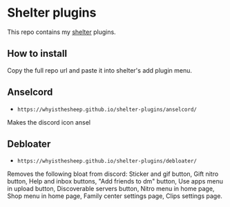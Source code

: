 # Shelter plugins

This repo contains my [shelter](https://github.com/uwu/shelter/) plugins.

## How to install
Copy the full repo url and paste it into shelter's add plugin menu.

## Anselcord
- `https://whyisthesheep.github.io/shelter-plugins/anselcord/`

Makes the discord icon ansel 

## Debloater
- `https://whyisthesheep.github.io/shelter-plugins/debloater/`

Removes the following bloat from discord:
Sticker and gif button, Gift nitro button, Help and inbox buttons, "Add friends to dm" button, Use apps menu in upload button, Discoverable servers button, Nitro menu in home page, Shop menu in home page, Family center settings page, Clips settings page.